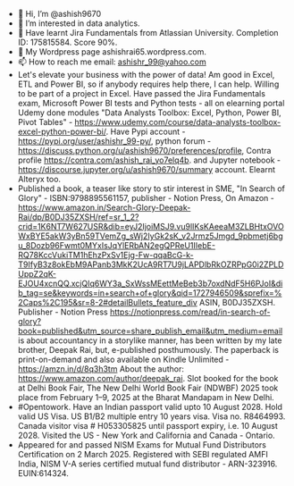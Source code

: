 - 👋 Hi, I’m @ashish9670
- 👀 I’m interested in data analytics.
- 🌱 Have learnt Jira Fundamentals from Atlassian University. Completion ID: 175815584. Score 90%.
- 💞️ My Wordpress page ashishrai65.wordpress.com.
- 📫 How to reach me email: ashishr_99@yahoo.com
- Let's elevate your business with the power of data! Am good in Excel, ETL and Power BI, so if anybody requires help there, I can help. Willing to be part of a project in Excel. Have passed the Jira Fundamentals exam, Microsoft Power BI tests and Python tests - all on elearning portal Udemy done modules "Data Analysts Toolbox: Excel, Python, Power BI, Pivot Tables" - https://www.udemy.com/course/data-analysts-toolbox-excel-python-power-bi/. Have Pypi account - https://pypi.org/user/ashishr_99-py/, python forum - https://discuss.python.org/u/ashish9670/preferences/profile, Contra profile https://contra.com/ashish_rai_yo7elq4b.  and Jupyter notebook - https://discourse.jupyter.org/u/ashish9670/summary account. Elearnt Alteryx too.
- Published a book, a teaser like story to stir interest in SME, "In Search of Glory" - ISBN:9798895561157, publisher - Notion Press, On Amazon - https://www.amazon.in/Search-Glory-Deepak-Rai/dp/B0DJ35ZXSH/ref=sr_1_2?crid=1K6NT7W627USR&dib=eyJ2IjoiMSJ9.vu9lIKsKAeeaM3ZLBHtxOVOWxBYE5akW3yBn59TVemZg_sWj2IyGk2sK_v2Jrmz5Jmgd_9pbmetj6bgu_8Dozb96Fwmt0MYxIsJqYlERbAN2egQPReU1IIebE-RQ78KccVukiTM1hEhzPxSv1Ejg-Fw-qqaBcG-k-T9IfyB3z8okEbM9APanb3MkK2UcA9RT7U9jLAPDlbRkOZRPpG0i2ZPLDUppZ2qK-EJOU4xcnQQ.xcjQIq6WY3a_SxWssMEettMeBeb3b7oxdNdF5H6PJoI&dib_tag=se&keywords=in+search+of+glory&qid=1727946509&sprefix=%2Caps%2C195&sr=8-2#detailBullets_feature_div ASIN, ‎B0DJ35ZXSH. Publisher - Notion Press https://notionpress.com/read/in-search-of-glory?book=published&utm_source=share_publish_email&utm_medium=email is about accountancy in a storylike manner, has been written by my late brother, Deepak Rai, but, e-published posthumously. The paperback is print-on-demand and also available on Kindle Unlimited - https://amzn.in/d/8q3h3tm About the author: https://www.amazon.com/author/deepak_rai. Slot booked for the book at Delhi Book Fair, The New Delhi World Book Fair (NDWBF) 2025 took place from February 1–9, 2025 at the Bharat Mandapam in New Delhi.
- #Opentowork. Have an Indian passport valid upto 10 August 2028. Hold valid US Visa. US B1/B2 multiple entry 10 years visa. Visa no. R8464993. Canada visitor visa # H053305825 until passport expiry, i.e. 10 August 2028. Visited the US - New York and California and Canada - Ontario.
- Appeared for and passed NISM Exams for Mutual Fund Distributors Certification on 2 March 2025. Registered with SEBI regulated AMFI India, NISM V-A series certified mutual fund distributor - ARN-323916. EUIN:614324.
